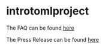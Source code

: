 # introtomlproject

The FAQ can be found [here](https://docs.google.com/document/d/1ddAnR0qPE_Tg7sQfubO-99VuDIzwLmatyQHkvTrvV40/edit#heading=h.5863drfetgi3)

The Press Release can be found [here](https://docs.google.com/document/d/1JAnNcCt4IHaA4L66fbMgin7VPOzrKJ4WQe9-aAFgK5Q/edit)
